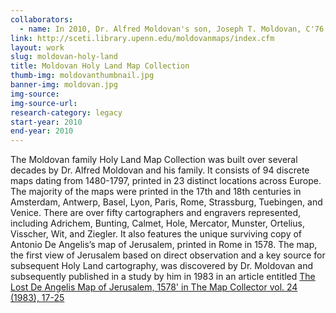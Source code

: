 ```yaml
---
collaborators:
  - name: In 2010, Dr. Alfred Moldovan's son, Joseph T. Moldovan, C'76 and daughter-in-law Susan Alkalay Moldovan, C'76 established the Moldovan Family Rare Judaica collection at the Penn Libraries in honor of Al and his wife Jean Sorkin Moldovan. 
link: http://sceti.library.upenn.edu/moldovanmaps/index.cfm
layout: work
slug: moldovan-holy-land
title: Moldovan Holy Land Map Collection
thumb-img: moldovanthumbnail.jpg
banner-img: moldovan.jpg
img-source:
img-source-url: 
research-category: legacy
start-year: 2010
end-year: 2010
---
```


The Moldovan family Holy Land Map Collection was built over several decades by Dr. Alfred Moldovan and his family. It consists of 94 discrete maps dating from 1480-1797, printed in 23 distinct locations across Europe. The majority of the maps were printed in the 17th and 18th centuries in Amsterdam, Antwerp, Basel, Lyon, Paris, Rome, Strassburg, Tuebingen, and Venice. There are over fifty cartographers and engravers represented, including Adrichem, Bunting, Calmet, Hole, Mercator, Munster, Ortelius, Visscher, Wit, and Ziegler. It also features the unique surviving copy of Antonio De Angelis’s map of Jerusalem, printed in Rome in 1578. The map, the first view of Jerusalem based on direct observation and a key source for subsequent Holy Land cartography, was discovered by Dr. Moldovan and subsequently published in a study by him in 1983 in an article entitled [The Lost De Angelis Map of Jerusalem, 1578' in The Map Collector vol. 24 (1983), 17-25](http://www.artwis.com/articles/the-lost-de-angelis-map-of-jerusalem-1578)